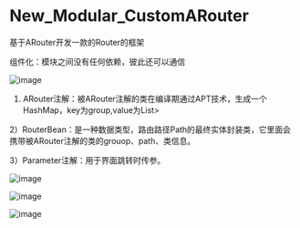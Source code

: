 # New_Modular_CustomARouter
基于ARouter开发一款的Router的框架

组件化：模块之间没有任何依赖，彼此还可以通信

![image](https://user-images.githubusercontent.com/72843017/205787466-f8da6d38-c7bd-4ee7-8cf7-26a0e92a8515.png)
1) ARouter注解：被ARouter注解的类在编译期通过APT技术，生成一个HashMap，key为group,value为List<RouterBean>>
  
2）RouterBean：是一种数据类型，路由路径Path的最终实体封装类，它里面会携带被ARouter注解的类的grouop、path、类信息。
  
3）Parameter注解：用于界面跳转时传参。  
  

![image](https://user-images.githubusercontent.com/72843017/205787522-d3e5761b-3da1-45bf-8e13-22ae78889b46.png)

![image](https://user-images.githubusercontent.com/72843017/205787544-8de2a27d-f40f-43d7-9bfb-209e7e3143f5.png)

![image](https://user-images.githubusercontent.com/72843017/205787569-4e3400d0-d39b-4ec9-998c-37d4d6bce129.png)



